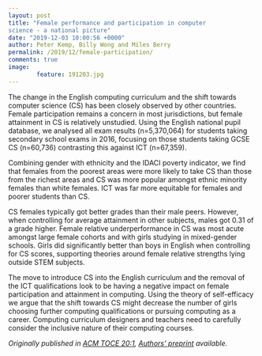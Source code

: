 ```yaml
---
layout: post
title: "Female performance and participation in computer
science - a national picture"
date: "2019-12-03 10:00:56 +0000"
author: Peter Kemp, Billy Wong and Miles Berry
permalink: /2019/12/female-participation/
comments: true
image:
        feature: 191203.jpg
---
```


The change in the English computing curriculum and the shift towards computer science (CS) has been closely observed by other countries. Female participation remains a concern in most jurisdictions, but female attainment in CS
is relatively unstudied. Using the English national pupil database, we analysed
all exam results (n=5,370,064) for students taking secondary school exams in
2016, focusing on those students taking GCSE CS (n=60,736) contrasting this
against ICT (n=67,359).

Combining gender with ethnicity and the IDACI poverty indicator, we find
that females from the poorest areas were more likely to take CS than those from
the richest areas and CS was more popular amongst ethnic minority females than
white females. ICT was far more equitable for females and poorer students than
CS.

CS females typically got better grades than their male peers. However, when
controlling for average attainment in other subjects, males got 0.31 of a grade
higher. Female relative underperformance in CS was most acute amongst large
female cohorts and with girls studying in mixed-gender schools. Girls did significantly better than boys in English when controlling for CS scores, supporting
theories around female relative strengths lying outside STEM subjects.

The move to introduce CS into the English curriculum and the removal of
the ICT qualifications look to be having a negative impact on female participation and attainment in computing. Using the theory of self-efficacy we argue
that the shift towards CS might decrease the number of girls choosing further
computing qualifications or pursuing computing as a career. Computing curriculum designers and teachers need to carefully consider the inclusive nature
of their computing courses.

*Originally published in [ACM TOCE 20:1](https://doi.org/10.1145/3366016), [Authors' preprint](http://milesberry.net/docs/KempWongBerry2019.pdf) available.*
